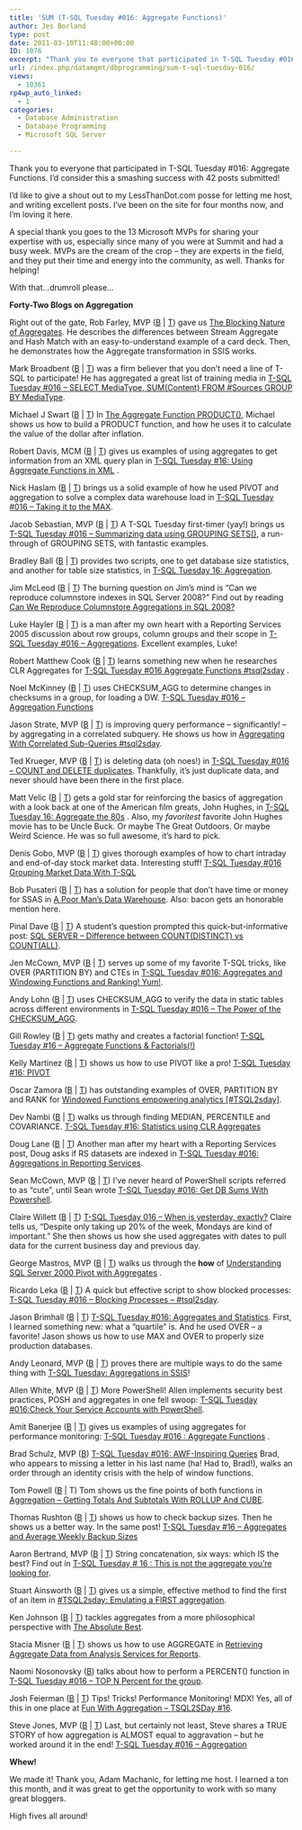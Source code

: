 ```yaml
---
title: 'SUM (T-SQL Tuesday #016: Aggregate Functions)'
author: Jes Borland
type: post
date: 2011-03-10T11:48:00+00:00
ID: 1076
excerpt: "Thank you to everyone that participated in T-SQL Tuesday #016. I'd consider this a smashing success with 42 posts submitted! Here is the SUM() of all the posts."
url: /index.php/datamgmt/dbprogramming/sum-t-sql-tuesday-016/
views:
  - 10361
rp4wp_auto_linked:
  - 1
categories:
  - Database Administration
  - Database Programming
  - Microsoft SQL Server

---
```

Thank you to everyone that participated in T-SQL Tuesday #016: Aggregate Functions. I&#8217;d consider this a smashing success with 42 posts submitted! 

I&#8217;d like to give a shout out to my LessThanDot.com posse for letting me host, and writing excellent posts. I&#8217;ve been on the site for four months now, and I&#8217;m loving it here. 

A special thank you goes to the 13 Microsoft MVPs for sharing your expertise with us, especially since many of you were at Summit and had a busy week. MVPs are the cream of the crop &#8211; they are experts in the field, and they put their time and energy into the community, as well. Thanks for helping! 

With that&#8230;drumroll please&#8230;

**Forty-Two Blogs on Aggregation** 

Right out of the gate, Rob Farley, MVP ([B][1] | [T][2]) gave us [The Blocking Nature of Aggregates][3]. He describes the differences between Stream Aggregate and Hash Match with an easy-to-understand example of a card deck. Then, he demonstrates how the Aggregate transformation in SSIS works. 

Mark Broadbent ([B][4] | [T][5]) was a firm believer that you don&#8217;t need a line of T-SQL to participate! He has aggregated a great list of training media in [T-SQL Tuesday #016 &#8211; SELECT MediaType, SUM(Content) FROM #Sources GROUP BY MediaType][6].

Michael J Swart ([B][7] | [T][8]) In [The Aggregate Function PRODUCT()][9], Michael shows us how to build a PRODUCT function, and how he uses it to calculate the value of the dollar after inflation.

Robert Davis, MCM ([B][10] | [T][11]) gives us examples of using aggregates to get information from an XML query plan in [T-SQL Tuesday #16: Using Aggregate Functions in XML][12] .

Nick Haslam ([B][13] | [T][14]) brings us a solid example of how he used PIVOT and aggregation to solve a complex data warehouse load in [T-SQL Tuesday #016 &#8211; Taking it to the MAX][15]. 

Jacob Sebastian, MVP ([B][16] | [T][17]) A T-SQL Tuesday first-timer (yay!) brings us [T-SQL Tuesday #016 &#8211; Summarizing data using GROUPING SETS()][18], a run-through of GROUPING SETS, with fantastic examples. 

Bradley Ball ([B][19] | [T][20]) provides two scripts, one to get database size statistics, and another for table size statistics, in [T-SQL Tuesday 16: Aggregation][21]. 

Jim McLeod ([B][22] | [T][23]) The burning question on Jim&#8217;s mind is &#8220;Can we reproduce columnstore indexes in SQL Server 2008?&#8221; Find out by reading [Can We Reproduce Columnstore Aggregations in SQL 2008?][24] 

Luke Hayler ([B][25] | [T][26]) is a man after my own heart with a Reporting Services 2005 discussion about row groups, column groups and their scope in [T-SQL Tuesday #016 &#8211; Aggregations][27]. Excellent examples, Luke! 

Robert Matthew Cook ([B][28] | [T][29]) learns something new when he researches CLR Aggregates for [T-SQL Tuesday #016 Aggregate Functions #tsql2sday][30] . 

Noel McKinney ([B][31] | [T][32]) uses CHECKSUM_AGG to determine changes in checksums in a group, for loading a DW. [T-SQL Tuesday #016 &#8211; Aggregation Functions][33] 

Jason Strate, MVP ([B][34] | [T][35]) is improving query performance &#8211; significantly! &#8211; by aggregating in a correlated subquery. He shows us how in [Aggregating With Correlated Sub-Queries #tsql2sday][36]. 

Ted Krueger, MVP ([B][37] | [T][38]) is deleting data (oh noes!) in [T-SQL Tuesday #016 &#8211; COUNT and DELETE duplicates][39]. Thankfully, it&#8217;s just duplicate data, and never should have been there in the first place. 

Matt Velic ([B][40] | [T][41]) gets a gold star for reinforcing the basics of aggregation with a look back at one of the American film greats, John Hughes, in [T-SQL Tuesday 16: Aggregate the 80s][42] . Also, my _favoritest_ favorite John Hughes movie has to be Uncle Buck. Or maybe The Great Outdoors. Or maybe Weird Science. He was so full awesome, it&#8217;s hard to pick. 

Denis Gobo, MVP ([B][43] | [T][44]) gives thorough examples of how to chart intraday and end-of-day stock market data. Interesting stuff! [T-SQL Tuesday #016 Grouping Market Data With T-SQL][45] 

Bob Pusateri ([B][46] | [T][47]) has a solution for people that don&#8217;t have time or money for SSAS in [A Poor Man&#8217;s Data Warehouse][48]. Also: bacon gets an honorable mention here. 

Pinal Dave ([B][49] | [T][50]) A student&#8217;s question prompted this quick-but-informative post: [SQL SERVER &#8211; Difference between COUNT(DISTINCT) vs COUNT(ALL)][51].

Jen McCown, MVP ([B][52] | [T][53]) serves up some of my favorite T-SQL tricks, like OVER (PARTITION BY) and CTEs in [T-SQL Tuesday #016: Aggregates and Windowing Functions and Ranking! Yum!][54]. 

Andy Lohn ([B][55] | [T][56]) uses CHECKSUM_AGG to verify the data in static tables across different environments in [T-SQL Tuesday #016 &#8211; The Power of the CHECKSUM_AGG][57]. 

Gill Rowley ([B][58] | [T][58]) gets mathy and creates a factorial function! [T-SQL Tuesday #16 &#8211; Aggregate Functions & Factorials(!)][59] 

Kelly Martinez ([B][60] | [T][61]) shows us how to use PIVOT like a pro! [T-SQL Tuesday #16: PIVOT][62] 

Oscar Zamora ([B][63] | [T][64]) has outstanding examples of OVER, PARTITION BY and RANK for [Windowed Functions empowering analytics [#TSQL2sday]][65]. 

Dev Nambi ([B][66] | [T][67]) walks us through finding MEDIAN, PERCENTILE and COVARIANCE. [T-SQL Tuesday #16: Statistics using CLR Aggregates][68] 

Doug Lane ([B][69] | [T][69]) Another man after my heart with a Reporting Services post, Doug asks if RS datasets are indexed in [T-SQL Tuesday #016: Aggregations in Reporting Services][70]. 

Sean McCown, MVP ([B][71] | [T][53]) I&#8217;ve never heard of PowerShell scripts referred to as &#8220;cute&#8221;, until Sean wrote [T-SQL Tuesday #016: Get DB Sums With Powershell][72]. 

Claire Willett ([B][73] | [T][74]) [T-SQL Tuesday 016 &#8211; When is yesterday, exactly?][75] Claire tells us, &#8220;Despite only taking up 20% of the week, Mondays are kind of important.&#8221; She then shows us how she used aggregates with dates to pull data for the current business day and previous day. 

George Mastros, MVP ([B][76] | [T][77]) walks us through the **how** of [Understanding SQL Server 2000 Pivot with Aggregates][78] . 

Ricardo Leka ([B][79] | [T][80]) A quick but effective script to show blocked processes: [T-SQL Tuesday #016 &#8211; Blocking Processes &#8211; #tsql2sday][81]. 

Jason Brimhall ([B][82] | [T][83]) [T-SQL Tuesday #016: Aggregates and Statistics][84]. First, I learned something new: what a &#8220;quartile&#8221; is. And he used OVER &#8211; a favorite! Jason shows us how to use MAX and OVER to properly size production databases. 

Andy Leonard, MVP ([B][85] | [T][86]) proves there are multiple ways to do the same thing with [T-SQL Tuesday: Aggregations in SSIS][87]!

Allen White, MVP ([B][88] | [T][89]) More PowerShell! Allen implements security best practices, POSH and aggregates in one fell swoop: [T-SQL Tuesday #016:Check Your Service Accounts with PowerShell][90]. 

Amit Banerjee ([B][91] | [T][92]) gives us examples of using aggregates for performance monitoring: [T-SQL Tuesday #016 : Aggregate Functions][93] . 

Brad Schulz, MVP ([B][94]) [T-SQL Tuesday #016: AWF-Inspiring Queries][95] Brad, who appears to missing a letter in his last name (ha! Had to, Brad!), walks an order through an identity crisis with the help of window functions. 

Tom Powell ([B][96] | T) Tom shows us the fine points of both functions in [Aggregation &#8211; Getting Totals And Subtotals With ROLLUP And CUBE][97]. 

Thomas Rushton ([B][98] | [T][99]) shows us how to check backup sizes. Then he shows us a better way. In the same post! [T-SQL Tuesday #16 &#8211; Aggregates and Average Weekly Backup Sizes][100] 

Aaron Bertrand, MVP ([B][101] | [T][102]) String concatenation, six ways: which IS the best? Find out in [T-SQL Tuesday # 16 : This is not the aggregate you&#8217;re looking for][103]. 

Stuart Ainsworth ([B][104] | [T][105]) gives us a simple, effective method to find the first of an item in [#TSQL2sday: Emulating a FIRST aggregation][106]. 

Ken Johnson ([B][107] | [T][108]) tackles aggregates from a more philosophical perspective with [The Absolute Best][109]. 

Stacia Misner ([B][110] | [T][111]) shows us how to use AGGREGATE in [Retrieving Aggregate Data from Analysis Services for Reports][112]. 

Naomi Nosonovsky ([B][113]) talks about how to perform a PERCENT() function in [T-SQL Tuesday #016 &#8211; TOP N Percent for the group][114]. 

Josh Feierman ([B][115] | [T][116]) Tips! Tricks! Performance Monitoring! MDX! Yes, all of this in one place at [Fun With Aggregation &#8211; TSQL2SDay #16][117]. 

Steve Jones, MVP ([B][118] | [T][119]) Last, but certainly not least, Steve shares a TRUE STORY of how aggregation is ALMOST equal to aggravation &#8211; but he worked around it in the end! [T-SQL Tuesday #016 &#8211; Aggregation][120]

**Whew!** 

We made it! Thank you, Adam Machanic, for letting me host. I learned a ton this month, and it was great to get the opportunity to work with so many great bloggers. 

High fives all around!

 [1]: http://sqlblog.com/blogs/rob_farley/default.aspx
 [2]: http://twitter.com/#!/rob_farley
 [3]: http://sqlblog.com/blogs/rob_farley/archive/2011/03/07/the-blocking-nature-of-aggregates.aspx
 [4]: http://tenbulls.co.uk/
 [5]: http://twitter.com/#!/retracement
 [6]: http://tenbulls.co.uk/2011/03/08/t-sql_tuesday_16/
 [7]: http://michaeljswart.com/
 [8]: http://twitter.com/#!/MJSwart
 [9]: http://michaeljswart.com/2011/03/the-aggregate-function-product/
 [10]: http://www.sqlsoldier.com/wp/
 [11]: http://twitter.com/#!/SQLSoldier
 [12]: http://www.sqlsoldier.com/wp/sqlserver/tsqltuesday16usingaggregatefunctionsinxml
 [13]: http://blog.nhaslam.com/
 [14]: http://twitter.com/#!/nhaslam
 [15]: http://blog.nhaslam.com/2011/03/08/t-sql-tuesday-016-taking-it-to-the-max-tsql2sday/
 [16]: http://beyondrelational.com/blogs/jacob/default.aspx
 [17]: http://twitter.com/#!/jacobsebastian
 [18]: http://beyondrelational.com/blogs/jacob/archive/2011/03/08/t-sql-tuesday-016-summarizing-data-using-grouping-sets.aspx
 [19]: http://www.sqlballs.com/
 [20]: http://twitter.com/#!/sqlballs
 [21]: http://www.sqlballs.com/2011/03/t-sql-tuesday-16-aggregation.html
 [22]: http://www.jimmcleod.net/blog/
 [23]: http://twitter.com/#!/Jim_McLeod
 [24]: http://www.jimmcleod.net/blog/index.php/2011/03/08/can-we-reproduce-columnstore-aggregations-in-sql-2008-t-sql-tuesday-016/
 [25]: http://www.lukehayler.com/
 [26]: http://twitter.com/#!/lukehayler
 [27]: http://www.lukehayler.com/2011/03/t-sql-tuesday-016-aggregations/
 [28]: http://www.sqlmashup.com/
 [29]: http://twitter.com/sqlmashup
 [30]: http://www.sqlmashup.com/t-sql-tuesday-016-aggregate-functions
 [31]: http://noelmckinney.com/
 [32]: http://twitter.com/NoelMcKinney
 [33]: http://noelmckinney.com/2011/03/t-sql-tuesday-016-aggregation-functions/
 [34]: http://www.jasonstrate.com/
 [35]: http://www.twitter.com/StrateSQL
 [36]: http://www.jasonstrate.com/2011/03/aggregating-with-correlated-sub-queries-tsql2sday/?utm_source=feedburner&utm_medium=feed&utm_campaign=Feed%3A+StrateSql+%28Strate+SQL%29
 [37]: /index.php/All/?disp=authdir&author=68
 [38]: http://twitter.com/onpnt
 [39]: /index.php/DataMgmt/DBAdmin/t-sql-tuesday-016-count-and-delete-duplicates
 [40]: http://mattvelic.com/
 [41]: http://www.twitter.com/mvelic
 [42]: http://mattvelic.com/aggregate-the-80s/
 [43]: /index.php/All/?disp=authdir&author=4
 [44]: http://twitter.com/DenisGobo
 [45]: /index.php/DataMgmt/DataDesign/t-sql-tuesday-016-grouping
 [46]: http://www.bobpusateri.com/
 [47]: http://www.twitter.com/sqlbob
 [48]: http://www.bobpusateri.com/archive/2011/03/a-poor-mans-data-warehouse/
 [49]: http://blog.sqlauthority.com/
 [50]: http://twitter.com/#!/pinaldave
 [51]: http://blog.sqlauthority.com/2011/03/08/sql-server-difference-between-countdistinct-vs-countall/
 [52]: http://www.midnightdba.com/Jen/
 [53]: http://twitter.com/#!/MidnightDBA
 [54]: http://www.midnightdba.com/Jen/2011/03/t-sql-tuesday-016-aggregates-and-windowing-functions-and-ranking-yum/
 [55]: http://www.sqlfeatherandquill.com/
 [56]: http://twitter.com/#!/SQLQuill
 [57]: http://www.sqlfeatherandquill.com/2011/03/08/t-sql-tuesday-016-the-power-of-the-checksum_agg/?utm_source=feedburner&utm_medium=twitter&utm_campaign=Feed%3A+SqlFeatherAndQuill+%28SQL+Feather+and+Quill%29
 [58]: http://gillrowley.wordpress.com/
 [59]: http://gillrowley.wordpress.com/2011/03/08/t-sql-tuesday-16-aggregate-functions-factorials/
 [60]: http://www.zero1design.com/
 [61]: http://twitter.com/#!/greeleygeek
 [62]: http://www.zero1design.com/2011/03/08/t-sql-tuesday-16-pivot/
 [63]: http://ozamora.com/
 [64]: http://twitter.com/#!/ZamoraO
 [65]: http://ozamora.com/2011/03/windowed-functions-empowering-analytics-tsql2sday/?utm_source=feedburner&utm_medium=twitter&utm_campaign=Feed%3A+OscarZamora+%28Oscar+Zamora%29
 [66]: http://devnambi.com/
 [67]: http://twitter.com/#!/DevNambi
 [68]: http://devnambi.com/archive/2011/03/t-sql-tuesday-aggregates/
 [69]: http://www.douglane.net/
 [70]: http://www.douglane.net/2011/03/t-sql-tuesday-016-aggregations-in-reporting-services/
 [71]: http://www.midnightdba.com/DBARant/
 [72]: http://www.midnightdba.com/DBARant/?p=542
 [73]: http://wiki.softartisans.com/display/~clairew
 [74]: http://twitter.com/#!/softartisans
 [75]: http://wiki.softartisans.com/pages/viewpage.action?pageId=14712884
 [76]: /index.php/All/?disp=authdir&author=10
 [77]: http://www.twitter.com/gmmastros
 [78]: /index.php/DataMgmt/DataDesign/understanding-sql-server-2000-pivot
 [79]: http://leka.com.br/
 [80]: http://twitter.com/#!/BigLeka
 [81]: http://leka.com.br/2011/03/08/t-sql-tuesday-016-blocking-processes-tsql2sday/
 [82]: http://jasonbrimhall.info/
 [83]: http://twitter.com/sqlrnnr
 [84]: http://jasonbrimhall.info/2011/03/08/t-sql-tuesday-016-aggregates-and-statistics/
 [85]: http://sqlblog.com/blogs/andy_leonard/default.aspx
 [86]: http://twitter.com/AndyLeonard
 [87]: http://sqlblog.com/blogs/andy_leonard/archive/2011/03/08/t-sql-tuesday-aggregations-in-ssis.aspx
 [88]: http://sqlblog.com/blogs/allen_white/default.aspx
 [89]: http://www.twitter.com/SQLRunr
 [90]: http://sqlblog.com/blogs/allen_white/archive/2011/03/08/t-sql-tuesday-016-check-your-service-accounts-with-powershell.aspx
 [91]: http://troubleshootingsql.com/author/troubleshootingsql/
 [92]: http://twitter.com/banerjeeamit
 [93]: http://troubleshootingsql.com/2011/03/09/t-sql-tuesday-016-aggregate-functions/
 [94]: http://bradsruminations.blogspot.com/
 [95]: http://bradsruminations.blogspot.com/2011/03/t-sql-tuesday-016-awf-inspiring-queries.html
 [96]: http://philergia.wordpress.com/
 [97]: http://philergia.wordpress.com/2011/03/08/aggregation-getting-totals-and-subtotals-with-rollup-and-cube/
 [98]: http://thelonedba.wordpress.com/
 [99]: http://twitter.com/#!/ThomasRushton
 [100]: http://thelonedba.wordpress.com/2011/03/08/t-sql-tuesday-16-aggregates-and-average-weekly-backup-sizes/
 [101]: http://sqlblog.com/blogs/aaron_bertrand/default.aspx
 [102]: http://twitter.com/#!/AaronBertrand
 [103]: http://sqlblog.com/blogs/aaron_bertrand/archive/2011/03/08/t-sql-tuesday-16-this-is-not-the-aggregate-you-re-looking-for.aspx
 [104]: http://codegumbo.com/
 [105]: http://twitter.com/#!/stuarta
 [106]: http://codegumbo.com/index.php/2011/03/08/tsql2sday-emulating-a-first-aggregation/
 [107]: http://kenj.blogspot.com
 [108]: http://twitter.com/#!/datamongrel
 [109]: http://kenj.blogspot.com/2011/03/absolute-best.html
 [110]: http://blog.datainspirations.com/
 [111]: http://twitter.com/#!/StaciaMisner
 [112]: http://blog.datainspirations.com/2011/03/08/retrieving-aggregate-data/
 [113]: /index.php/All/?disp=authdir&author=218
 [114]: /index.php/DataMgmt/DataDesign/t-sql-tuesday-016-top#item_1149
 [115]: http://awanderingmind.com/
 [116]: http://twitter.com/#!/awanderingmind
 [117]: http://awanderingmind.com/2011/03/08/fun-with-aggregation-tsql2sday-16/
 [118]: http://voiceofthedba.wordpress.com/
 [119]: http://www.twitter.com/way0utwest
 [120]: http://voiceofthedba.wordpress.com/2011/03/09/t-sql-tuesday-016-aggregation/